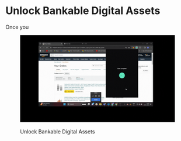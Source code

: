# Unlock Bankable Digital Assets

Once you&#x20;

<figure><img src="../.gitbook/assets/UNLOCK Tokens JASIRI APP.gif" alt=""><figcaption><p>Unlock Bankable Digital Assets</p></figcaption></figure>
